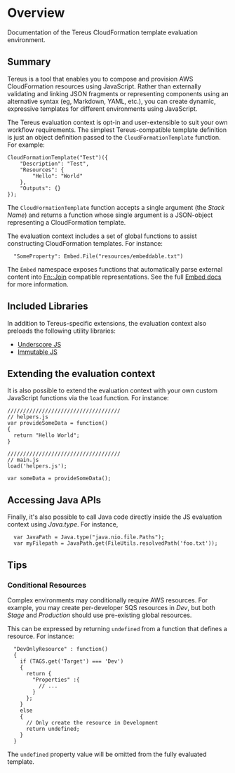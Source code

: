 # Overview

Documentation of the Tereus CloudFormation template evaluation environment.

## Summary

Tereus is a tool that enables you to compose and provision AWS CloudFormation resources
using JavaScript.  Rather than externally validating and linking JSON fragments or
representing components using an alternative syntax (eg, Markdown, YAML, etc.),
you can create dynamic, expressive templates for different environments using
JavaScript.

The Tereus evaluation context is opt-in and user-extensible to suit your own workflow
requirements.  The simplest Tereus-compatible template definition is just an object
definition passed to the `CloudFormationTemplate` function.  For example:

```
CloudFormationTemplate("Test")({
    "Description": "Test",
    "Resources": {
        "Hello": "World"
    },
    "Outputs": {}
});
```

The `CloudFormationTemplate` function accepts a single argument (the _Stack Name_) and
returns a function whose single argument is a JSON-object representing a CloudFormation
template.

The evaluation context includes a set of global functions to assist constructing
CloudFormation templates.  For instance:

```
  "SomeProperty": Embed.File("resources/embeddable.txt")
```

The `Embed` namespace exposes functions that automatically parse external content
into [Fn::Join](http://docs.aws.amazon.com/AWSCloudFormation/latest/UserGuide/intrinsic-function-reference-join.html) compatible representations.  See the full [Embed docs](Embed.html) for
more information.

## Included Libraries

In addition to Tereus-specific extensions, the evaluation context also preloads the following
utility libraries:

  - [Underscore JS](http://underscorejs.org/)
  - [Immutable JS](https://facebook.github.io/immutable-js/)

## Extending the evaluation context

It is also possible to extend the evaluation context with your own custom
JavaScript functions via the `load` function.  For instance:


```
////////////////////////////////////
// helpers.js
var provideSomeData = function()
{
  return "Hello World";
}
```

```
////////////////////////////////////
// main.js
load('helpers.js');

var someData = provideSomeData();

```

## Accessing Java APIs

Finally, it's also possible to call Java code directly inside
the JS evaluation context using *Java.type*.  For instance,

```
  var JavaPath = Java.type("java.nio.file.Paths");
  var myFilepath = JavaPath.get(FileUtils.resolvedPath('foo.txt'));
```

## Tips

### Conditional Resources

Complex environments may conditionally require AWS resources.  For example, you
may create per-developer SQS resources in *Dev*, but both *Stage* and
*Production* should use pre-existing global resources.

This can be expressed by returning `undefined` from a function
that defines a resource.  For instance:

```
  "DevOnlyResource" : function()
  {
    if (TAGS.get('Target') === 'Dev')
    {
      return {
        "Properties" :{
          // ...
        }
      };
    }
    else
    {
      // Only create the resource in Development
      return undefined;
    }
  }
```

The `undefined` property value will be omitted from the fully evaluated
template.